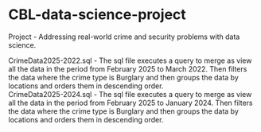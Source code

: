 # CBL-data-science-project
Project - Addressing real-world crime and security problems with data science.

CrimeData2025-2022.sql - The sql file executes a query to merge as view all the data in the period from February 2025 to March 2022. Then filters the data where the crime type is Burglary and then groups the data by locations and orders them in descending order.<br>
CrimeData2025-2024.sql - The sql file executes a query to merge as view all the data in the period from February 2025 to January 2024. Then filters the data where the crime type is Burglary and then groups the data by locations and orders them in descending order. 
